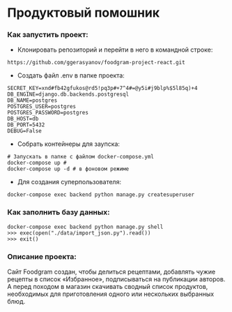 # Продуктовый помошник

### Как запустить проект:

- Клонировать репозиторий и перейти в него в командной строке:

```
https://github.com/ggerasyanov/foodgram-project-react.git
```

- Создать файл .env в папке проекта:
```
SECRET_KEY=xnd#fb42gfukos@rd5!pq3p#+7^4#=@y5i#j9blp%$5l85q)+4
DB_ENGINE=django.db.backends.postgresql
DB_NAME=postgres
POSTGRES_USER=postgres
POSTGRES_PASSWORD=postgres
DB_HOST=db
DB_PORT=5432
DEBUG=False
```

- Собрать контейнеры для заупска:

```
# Запускать в папке с файлом docker-compose.yml
docker-compose up #
docker-compose up -d # в фоновом режиме
```

- Для создания суперпользователя:
```
docker-compose exec backend python manage.py createsuperuser
```

### Как заполнить базу данных:
```
docker-compose exec backend python manage.py shell
>>> exec(open("./data/import_json.py").read())
>>> exit()
```

### Описание проекта:
Сайт Foodgram создан, чтобы делиться рецептами, добавлять чужие рецепты в список «Избранное», подписываться на публикации авторов. А перед походом в магазин скачивать сводный список продуктов, необходимых для приготовления одного или нескольких выбранных блюд.
